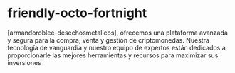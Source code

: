 # friendly-octo-fortnight
[armandoroblee-desechosmetalicos], ofrecemos una plataforma avanzada y segura para la compra, venta y gestión de criptomonedas. Nuestra tecnología de vanguardia y nuestro equipo de expertos están dedicados a proporcionarle las mejores herramientas y recursos para maximizar sus inversiones

